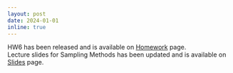 ```yaml
---
layout: post
date: 2024-01-01
inline: true
---
```


HW6 has been released and is available on [Homework](/hw/) page.
<br>
Lecture slides for Sampling Methods has been updated and is available on [Slides](/slides/) page.
